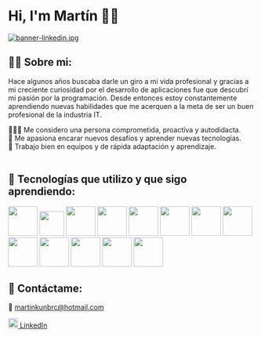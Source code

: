# Hi, I'm Martín 👋🏻
[![banner-linkedin.jpg](https://i.postimg.cc/GpKZVS6k/banner-linkedin.jpg)](https://postimg.cc/NyyJrbsM)

## 🙎‍♂️ Sobre mi:

Hace algunos años buscaba darle un giro a mi vida profesional y gracias a mi creciente curiosidad por el desarrollo de aplicaciones fue que descubrí mi pasión por la programación.
Desde entonces estoy constantemente aprendiendo nuevas habilidades que me acerquen a la meta de ser un buen profesional de la industria IT.



👨🏻‍💻  Me considero una persona comprometida, proactiva y autodidacta.<br />
🚀  Me apasiona encarar nuevos desafíos y aprender nuevas tecnologías. <br />
🌱  Trabajo bien en equipos y de rápida adaptación y aprendizaje.
<br />
<br />

## 🧰 Tecnologías que utilizo y que sigo aprendiendo:

<div><img src="https://user-images.githubusercontent.com/25181517/117201156-9a724800-adec-11eb-9a9d-3cd0f67da4bc.png" width="60px"/>&nbsp;<img src="https://user-images.githubusercontent.com/25181517/117201470-f6d56780-adec-11eb-8f7c-e70e376cfd07.png" width="50px"/>&nbsp;<img src="https://user-images.githubusercontent.com/25181517/117207242-07d5a700-adf4-11eb-975e-be04e62b984b.png" width="60px"/>&nbsp;<img src="https://user-images.githubusercontent.com/25181517/117207493-49665200-adf4-11eb-808e-a9c0fcc2a0a0.png" width="60px"/>&nbsp;<img src="https://user-images.githubusercontent.com/25181517/117533873-484d4480-afef-11eb-9fad-67c8605e3592.png" width="60px"/>&nbsp;<img src="https://user-images.githubusercontent.com/25181517/183896128-ec99105a-ec1a-4d85-b08b-1aa1620b2046.png" width="60px"/>&nbsp;<img src="https://user-images.githubusercontent.com/25181517/117208740-bfb78400-adf5-11eb-97bb-09072b6bedfc.png" width="60px"/>&nbsp;<img src="https://user-images.githubusercontent.com/25181517/192158954-f88b5814-d510-4564-b285-dff7d6400dad.png" width="60px"/>&nbsp;<img src="https://user-images.githubusercontent.com/25181517/183898674-75a4a1b1-f960-4ea9-abcb-637170a00a75.png" width="60px"/>&nbsp;<img src="https://user-images.githubusercontent.com/25181517/183898054-b3d693d4-dafb-4808-a509-bab54cf5de34.png" width="60px"/>&nbsp;<img src="https://user-images.githubusercontent.com/25181517/117447155-6a868a00-af3d-11eb-9cfe-245df15c9f3f.png" width="60px"/>&nbsp;<img src="https://user-images.githubusercontent.com/25181517/183897015-94a058a6-b86e-4e42-a37f-bf92061753e5.png" width="60px"/>&nbsp;<img src="https://user-images.githubusercontent.com/25181517/192108372-f71d70ac-7ae6-4c0d-8395-51d8870c2ef0.png" width="60px"/>
</div>



## 📡 Contáctame:

📩 martinkunbrc@hotmail.com

<img src="https://www.pngitem.com/pimgs/m/49-493587_linkedin-png-icon-linked-in-logo-vector-white.png" width="20px"><a href="https://www.linkedin.com/in/mart%C3%ADn-kun-b13620209/"> LinkedIn</a>

